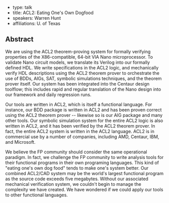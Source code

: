 - type: talk
- title: ACL2: Eating One's Own Dogfood
- speakers: Warren Hunt
- affiliations: U. of Texas


## Abstract
We are using the ACL2 theorem-proving system for formally verifying
properties of the X86-compatible, 64-bit VIA Nano microprocessor.  To
validate Nano circuit models, we translate its Verilog into our
formally defined HDL.  We write specifications in the ACL2 logic, and
mechanically verify HDL descriptions using the ACL2 theorem prover to
orchestrate the use of BDDs, AIGs, SAT, symbolic simulations
techniques, and the theorem prover itself.  Our system has been
integrated into the Centaur design toolflow; this includes rapid and
regular translation of the Nano design into our framework and daily
regression runs.

Our tools are written in ACL2, which is itself a functional language.
For instance, our BDD package is written in ACL2 and has been proven
correct using the ACL2 theorem prover \-- likewise so is our AIG
package and many other tools.  Our symbolic simulation system for the
entire ACL2 logic is also written in ACL2, and it has been verified by
the ACL2 theorem prover.  In fact, the entire ACL2 system is written
in the ACL2 language.  ACL2 is in commercial use by a number of
companies, including AMD, Centaur, IBM, and Microsoft.

We believe the FP community should consider the same operational
paradigm.  In fact, we challenge the FP community to write analysis
tools for their functional programs in their own programing languages.
This kind of "eating one's own dog food" tends to make one's system
better.  Our combined ACL2/CAD system may be the world's largest
functional program as the source code exceeds five megabytes.  Without
our associated mechanical verification system, we couldn't begin to
manage the complexity we have created.  We have wondered if we could
apply our tools to other functional languages.
